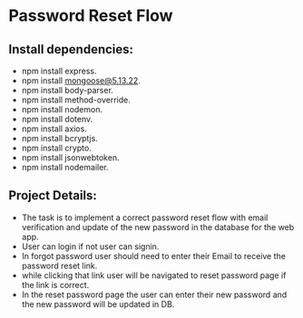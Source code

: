 # Password Reset Flow
 
## Install dependencies:	
- npm install express.
- npm install mongoose@5.13.22.
- npm install body-parser.
- npm install method-override.
- npm install nodemon.
- npm install dotenv.
- npm install axios.
- npm install bcryptjs.
- npm install crypto.
- npm install jsonwebtoken.
- npm install nodemailer.

## Project Details:
- The task is to implement a correct password reset flow with email verification and update of the new password in the database for the web app.
- User can login if not user can signin.
- In forgot password user should need to enter their Email to receive the password reset link.
- while clicking that link user will be navigated to reset password page if the link is 
  correct.
- In the reset password page the user can enter their new password and the new password will 
  be updated in DB.
